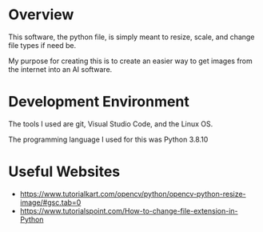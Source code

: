# Overview

This software, the python file, is simply meant to resize, scale, and change file types if need be.

My purpose for creating this is to create an easier way to get images from the internet into an AI software.

# Development Environment

The tools I used are git, Visual Studio Code, and the Linux OS.

The programming language I used for this was Python 3.8.10

# Useful Websites

* https://www.tutorialkart.com/opencv/python/opencv-python-resize-image/#gsc.tab=0
* https://www.tutorialspoint.com/How-to-change-file-extension-in-Python
  
